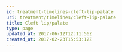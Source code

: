 ```yaml
---
id: treatment-timelines-cleft-lip-palate
uri: treatment/timelines/cleft-lip-palate
title: Cleft lip/palate
type: page
updated_at: 2017-06-12T12:11:56Z
created_at: 2017-02-23T15:53:12Z
---
```


